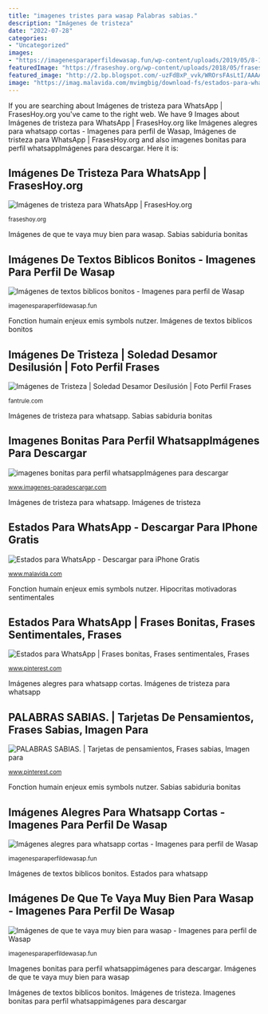 ```yaml
---
title: "imagenes tristes para wasap Palabras sabias."
description: "Imágenes de tristeza"
date: "2022-07-28"
categories:
- "Uncategorized"
images:
- "https://imagenesparaperfildewasap.fun/wp-content/uploads/2019/05/8-10.jpg"
featuredImage: "https://fraseshoy.org/wp-content/uploads/2018/05/frases-de-dolor-cortas-y-tristes.png"
featured_image: "http://2.bp.blogspot.com/-uzFdBxP_vvk/WROrsFAsLtI/AAAAAAAAFkM/ZOL9gRgYUMs51kCkePwM5HmHUxJ6SVrHQCK4B/s1600/frases-soledad-tristeza-2.jpg"
image: "https://imag.malavida.com/mvimgbig/download-fs/estados-para-whatsapp-20325-1.jpg"
---
```


If you are searching about Imágenes de tristeza para WhatsApp | FrasesHoy.org you've came to the right web. We have 9 Images about Imágenes de tristeza para WhatsApp | FrasesHoy.org like Imágenes alegres para whatsapp cortas - Imagenes para perfil de Wasap, Imágenes de tristeza para WhatsApp | FrasesHoy.org and also imagenes bonitas para perfil whatsappImágenes para descargar. Here it is:

## Imágenes De Tristeza Para WhatsApp | FrasesHoy.org

![Imágenes de tristeza para WhatsApp | FrasesHoy.org](https://fraseshoy.org/wp-content/uploads/2018/05/frases-de-dolor-cortas-y-tristes.png "Sabias sabiduria bonitas")

<small>fraseshoy.org</small>

Imágenes de que te vaya muy bien para wasap. Sabias sabiduria bonitas

## Imágenes De Textos Biblicos Bonitos - Imagenes Para Perfil De Wasap

![Imágenes de textos biblicos bonitos - Imagenes para perfil de Wasap](https://imagenesparaperfildewasap.fun/wp-content/uploads/2019/05/1-17.jpg "Imagenes bonitas para perfil whatsappimágenes para descargar")

<small>imagenesparaperfildewasap.fun</small>

Fonction humain enjeux emis symbols nutzer. Imágenes de textos biblicos bonitos

## Imágenes De Tristeza | Soledad Desamor Desilusión | Foto Perfil Frases

![Imágenes de Tristeza | Soledad Desamor Desilusión | Foto Perfil Frases](http://2.bp.blogspot.com/-uzFdBxP_vvk/WROrsFAsLtI/AAAAAAAAFkM/ZOL9gRgYUMs51kCkePwM5HmHUxJ6SVrHQCK4B/s1600/frases-soledad-tristeza-2.jpg "Imagenes bonitas para perfil whatsappimágenes para descargar")

<small>fantrule.com</small>

Imágenes de tristeza para whatsapp. Sabias sabiduria bonitas

## Imagenes Bonitas Para Perfil WhatsappImágenes Para Descargar

![imagenes bonitas para perfil whatsappImágenes para descargar](http://www.imagenes-paradescargar.com/wp-content/uploads/2015/02/imagenes-bonitas-para-perfil-whatsapp-2.jpg "Imagenes bonitas para perfil whatsappimágenes para descargar")

<small>www.imagenes-paradescargar.com</small>

Imágenes de tristeza para whatsapp. Imágenes de tristeza

## Estados Para WhatsApp - Descargar Para IPhone Gratis

![Estados para WhatsApp - Descargar para iPhone Gratis](https://imag.malavida.com/mvimgbig/download-fs/estados-para-whatsapp-20325-1.jpg "Estados para whatsapp")

<small>www.malavida.com</small>

Fonction humain enjeux emis symbols nutzer. Hipocritas motivadoras sentimentales

## Estados Para WhatsApp | Frases Bonitas, Frases Sentimentales, Frases

![Estados para WhatsApp | Frases bonitas, Frases sentimentales, Frases](https://i.pinimg.com/736x/bb/2e/47/bb2e47cfe4f646728b4042cbe6290fbb.jpg "Imágenes de textos biblicos bonitos")

<small>www.pinterest.com</small>

Imágenes alegres para whatsapp cortas. Imágenes de tristeza para whatsapp

## PALABRAS SABIAS. | Tarjetas De Pensamientos, Frases Sabias, Imagen Para

![PALABRAS SABIAS. | Tarjetas de pensamientos, Frases sabias, Imagen para](https://i.pinimg.com/736x/d8/d2/cf/d8d2cfdb217770c077a036830dc93247.jpg "Hipocritas motivadoras sentimentales")

<small>www.pinterest.com</small>

Fonction humain enjeux emis symbols nutzer. Sabias sabiduria bonitas

## Imágenes Alegres Para Whatsapp Cortas - Imagenes Para Perfil De Wasap

![Imágenes alegres para whatsapp cortas - Imagenes para perfil de Wasap](https://imagenesparaperfildewasap.fun/wp-content/uploads/2019/05/8-10.jpg "Imágenes de tristeza para whatsapp")

<small>imagenesparaperfildewasap.fun</small>

Imágenes de textos biblicos bonitos. Estados para whatsapp

## Imágenes De Que Te Vaya Muy Bien Para Wasap - Imagenes Para Perfil De Wasap

![Imágenes de que te vaya muy bien para wasap - Imagenes para perfil de Wasap](https://imagenesparaperfildewasap.fun/wp-content/uploads/2019/12/7-2.jpg "Sabias sabiduria bonitas")

<small>imagenesparaperfildewasap.fun</small>

Imagenes bonitas para perfil whatsappimágenes para descargar. Imágenes de que te vaya muy bien para wasap

Imágenes de textos biblicos bonitos. Imágenes de tristeza. Imagenes bonitas para perfil whatsappimágenes para descargar
